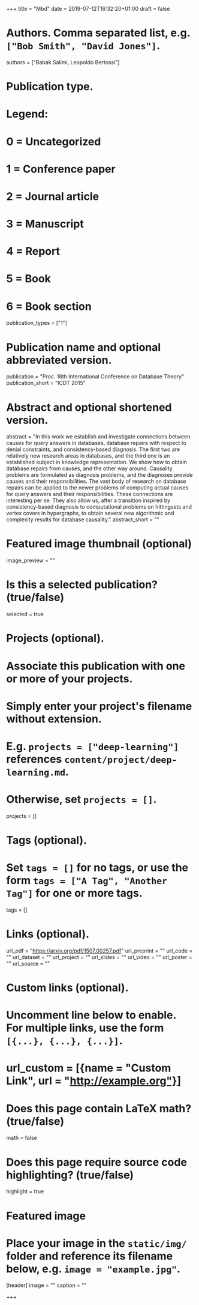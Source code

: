+++
title = "Mbd"
date = 2019-07-12T16:32:20+01:00
draft = false

# Authors. Comma separated list, e.g. `["Bob Smith", "David Jones"]`.
authors = ["Babak Salimi, Leopoldo Bertossi"]

# Publication type.
# Legend:
# 0 = Uncategorized
# 1 = Conference paper
# 2 = Journal article
# 3 = Manuscript
# 4 = Report
# 5 = Book
# 6 = Book section
publication_types = ["1"]

# Publication name and optional abbreviated version.
publication = "Proc. 18th International Conference on Database Theory"
publication_short = "ICDT 2015"

# Abstract and optional shortened version.
abstract = "In this work we establish and investigate connections between causes for query answers in databases, database repairs with respect to denial constraints, and consistency-based diagnosis. The first two are relatively new research areas in databases, and the third one is an established subject in knowledge representation. We show how to obtain database repairs from causes, and the other way around. Causality problems are formulated as diagnosis problems, and the diagnoses provide causes and their responsibilities. The vast body of research on database repairs can be applied to the newer problems of computing actual causes for query answers and their responsibilities. These connections are interesting per se. They also allow us, after a transition inspired by consistency-based diagnosis to computational problems on hittingsets and vertex covers in hypergraphs, to obtain several new algorithmic and complexity results for database causality."
abstract_short = ""

# Featured image thumbnail (optional)
image_preview = ""

# Is this a selected publication? (true/false)
selected = true

# Projects (optional).
#   Associate this publication with one or more of your projects.
#   Simply enter your project's filename without extension.
#   E.g. `projects = ["deep-learning"]` references `content/project/deep-learning.md`.
#   Otherwise, set `projects = []`.
projects = []

# Tags (optional).
#   Set `tags = []` for no tags, or use the form `tags = ["A Tag", "Another Tag"]` for one or more tags.
tags = []

# Links (optional).
url_pdf = "https://arxiv.org/pdf/1507.00257.pdf"
url_preprint = ""
url_code = ""
url_dataset = ""
url_project = ""
url_slides = ""
url_video = ""
url_poster = ""
url_source = ""

# Custom links (optional).
#   Uncomment line below to enable. For multiple links, use the form `[{...}, {...}, {...}]`.
# url_custom = [{name = "Custom Link", url = "http://example.org"}]

# Does this page contain LaTeX math? (true/false)
math = false

# Does this page require source code highlighting? (true/false)
highlight = true

# Featured image
# Place your image in the `static/img/` folder and reference its filename below, e.g. `image = "example.jpg"`.
[header]
image = ""
caption = ""

+++
